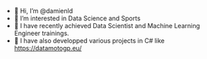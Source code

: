 - 👋 Hi, I’m @damienld
- 👀 I’m interested in Data Science and Sports
- 🌱 I have recently achieved Data Scientist and Machine Learning Engineer trainings.
- 💞️ I have also developped various projects in C# like https://datamotogp.eu/

<!---
damienld/damienld is a ✨ special ✨ repository because its `README.md` (this file) appears on your GitHub profile.
You can click the Preview link to take a look at your changes.
--->
